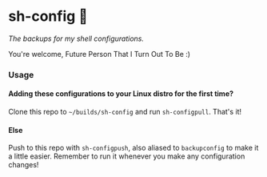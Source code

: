# sh-config 💾

_The backups for my shell configurations._

You're welcome, Future Person That I Turn Out To Be :)

### Usage

#### Adding these configurations to your Linux distro for the first time?

Clone this repo to `~/builds/sh-config` and run `sh-configpull`. That's it!

#### Else

Push to this repo with `sh-configpush`, also aliased to `backupconfig` to make it a little easier. Remember to run it whenever you make any configuration changes!
